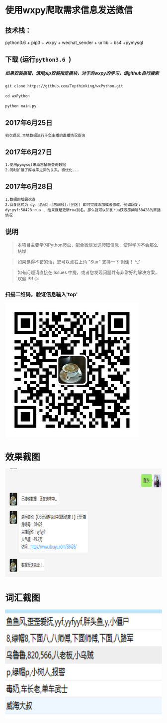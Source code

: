 # 使用wxpy爬取需求信息发送微信

## 技术栈：

python3.6 + pip3 + wxpy + wechat_sender + urllib + bs4 +pymysql

## 下载 (运行`python3.6 `)
##### 如果安装报错，请用pip安装指定模块，对于的wxpy的学习，请github自行搜索

 	git clone https://github.com/Topthinking/wxPython.git
	
 	cd wxPython

 	python main.py
 	
## 2017年6月25日
```
初次提交,本地数据进行斗鱼主播的直播情况查询
```
## 2017年6月27日
```
1.使用pymysql来动态捕获查询数据
2.同时扩展了库与库之间的关系，待优化...
```
## 2017年6月28日
```
1.数据的增删改查
2.回复格式为 dy:[名称]:[房间号]:[别名] 即可完成添加或者修改，例如回复: dy:yyf:58428:rua , 结果就是更新rua别名，那么就可以回复rua获取房间号58428的直播情况
```
## 说明

>  本项目主要学习Python爬虫，配合微信发送爬取信息，使得学习不会那么枯燥

>  如果觉得不错的话，您可以点右上角 "Star" 支持一下 谢谢！ ^_^

>  如有问题请直接在 Issues 中提，或者您发现问题并有非常好的解决方案，欢迎 PR 👍

### 扫描二维码，验证信息输入'top'
![](https://github.com/Topthinking/wxPython/blob/master/doc/top.jpg)

# 效果截图
<img src="https://github.com/Topthinking/wxPython/blob/master/doc/show.png" width="760" height="350"/> 

# 词汇截图
<img src="https://github.com/Topthinking/wxPython/blob/master/doc/word.png" width="760" height="350"/>